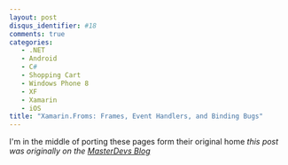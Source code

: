 ```yaml
---
layout: post
disqus_identifier: #18
comments: true
categories:
   - .NET
   - Android
   - C#
   - Shopping Cart
   - Windows Phone 8
   - XF 
   - Xamarin
   - iOS
title: "Xamarin.Froms: Frames, Event Handlers, and Binding Bugs"
---
```


I'm in the middle of porting these pages form their original home
_this post was originally on the [MasterDevs Blog](http://blog.masterdevs.com/xf-day-2/)_
